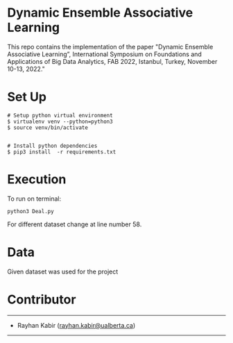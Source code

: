 # Dynamic Ensemble Associative Learning
This repo contains the implementation of the paper "Dynamic Ensemble Associative Learning”, International Symposium on Foundations and Applications of Big Data Analytics, FAB 2022, Istanbul, Turkey, November 10-13, 2022."

# Set Up
```
# Setup python virtual environment
$ virtualenv venv --python=python3
$ source venv/bin/activate


# Install python dependencies
$ pip3 install  -r requirements.txt 

```
# Execution
To run on terminal: 
```
python3 Deal.py
```
For different dataset change at line number 58.

# Data
Given dataset was used for the project

# Contributor
---
- Rayhan Kabir (rayhan.kabir@ualberta.ca)
---
